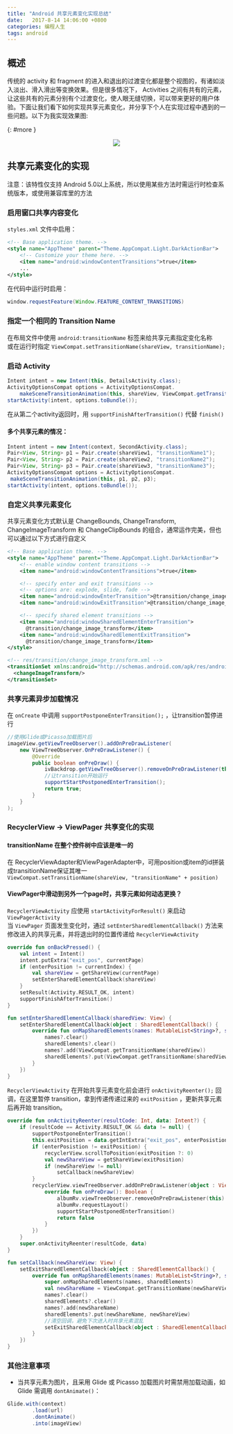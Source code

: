 ```yaml
---
title: "Android 共享元素变化实现总结"
date:   2017-8-14 14:06:00 +0800
categories: 编程人生
tags: android
---
```


## 概述
传统的 activity 和 fragment 的进入和退出的过渡变化都是整个视图的，有诸如淡入淡出、滑入滑出等变换效果。但是很多情况下， Activities 之间有共有的元素，让这些共有的元素分别有个过渡变化，使人眼无缝切换，可以带来更好的用户体验。下面让我们看下如何实现共享元素变化，并分享下个人在实现过程中遇到的一些问题。以下为我实现效果图:   
<!--more-->
[](){: #more }
<center>
    <img src="/assets/images/shared_element_transition.gif" />
</center>

## 共享元素变化的实现
注意：该特性仅支持 Android 5.0以上系统，所以使用某些方法时需运行时检查系统版本，或使用兼容库里的方法

### 启用窗口共享内容变化
`styles.xml` 文件中启用：
~~~xml
<!-- Base application theme. -->
<style name="AppTheme" parent="Theme.AppCompat.Light.DarkActionBar">
    <!-- Customize your theme here. -->
    <item name="android:windowContentTransitions">true</item>
    ...
</style>
~~~
在代码中运行时启用：
~~~java
window.requestFeature(Window.FEATURE_CONTENT_TRANSITIONS)
~~~

### 指定一个相同的 Transition Name
在布局文件中使用 `android:transitionName` 标签来给共享元素指定变化名称    
或在运行时指定 `ViewCompat.setTransitionName(shareView, transitionName);`

### 启动 Activity
~~~java
Intent intent = new Intent(this, DetailsActivity.class);
ActivityOptionsCompat options = ActivityOptionsCompat.
    makeSceneTransitionAnimation(this, shareView, ViewCompat.getTransitionName(shareView);
startActivity(intent, options.toBundle());
~~~
在从第二个activity返回时，用 `supportFinishAfterTransition()` 代替 `finish()`
#### 多个共享元素的情况：
~~~java
Intent intent = new Intent(context, SecondActivity.class);
Pair<View, String> p1 = Pair.create(shareView1, "transitionName1");
Pair<View, String> p2 = Pair.create(shareView2, "transitionName2");
Pair<View, String> p3 = Pair.create(shareView3, "transitionName3");
ActivityOptionsCompat options = ActivityOptionsCompat.
 makeSceneTransitionAnimation(this, p1, p2, p3);
startActivity(intent, options.toBundle());
~~~

### 自定义共享元素变化
 共享元素变化方式默认是 ChangeBounds, ChangeTransform, ChangeImageTransform 和 ChangeClipBounds 的组合，通常运作完美，但也可以通过以下方式进行自定义
~~~xml
<!-- Base application theme. -->
<style name="AppTheme" parent="Theme.AppCompat.Light.DarkActionBar">
    <!-- enable window content transitions -->
    <item name="android:windowContentTransitions">true</item>

    <!-- specify enter and exit transitions -->
    <!-- options are: explode, slide, fade -->
    <item name="android:windowEnterTransition">@transition/change_image_transform</item>
    <item name="android:windowExitTransition">@transition/change_image_transform</item>

    <!-- specify shared element transitions -->
    <item name="android:windowSharedElementEnterTransition">
      @transition/change_image_transform</item>
    <item name="android:windowSharedElementExitTransition">
      @transition/change_image_transform</item>
</style>
~~~
~~~xml
<!-- res/transition/change_image_transform.xml -->
<transitionSet xmlns:android="http://schemas.android.com/apk/res/android">
  <changeImageTransform/>
</transitionSet>
~~~

### 共享元素异步加载情况
在 `onCreate` 中调用 `supportPostponeEnterTransition();` ，让transition暂停进行
~~~java
//使用Glide或Picasso加载图片后
imageView.getViewTreeObserver().addOnPreDrawListener(
    new ViewTreeObserver.OnPreDrawListener() {
        @Override
        public boolean onPreDraw() {
            ivBackdrop.getViewTreeObserver().removeOnPreDrawListener(this);
            //让transition开始运行
            supportStartPostponedEnterTransition();
            return true;
        }
    }
);
~~~

### RecyclerView  -> ViewPager 共享变化的实现
#### transitionName 在整个控件树中应该是唯一的
在 RecyclerViewAdapter和ViewPagerAdapter中，可用position或item的id拼装成transitionName保证其唯一   
`ViewCompat.setTransitionName(shareView, "transitionName" + position)`
#### ViewPager中滑动到另外一个page时，共享元素如何动态更换？
`RecyclerViewActivity` 应使用 `startActivityForResult()` 来启动 `ViewPagerActivity`    
当 `ViewPager` 页面发生变化时，通过 `setEnterSharedElementCallback()` 方法来修改进入的共享元素，并将退出时的位置传递给 `RecyclerViewActivity`
~~~kotlin
override fun onBackPressed() {
    val intent = Intent()
    intent.putExtra("exit_pos", currentPage)
    if (enterPosition != currentIndex) {
        val shareView = getShareView(currentPage)
        setEnterSharedElementCallback(shareView)
    }
    setResult(Activity.RESULT_OK, intent)
    supportFinishAfterTransition()
}

fun setEnterSharedElementCallback(sharedView: View) {
    setEnterSharedElementCallback(object : SharedElementCallback() {
        override fun onMapSharedElements(names: MutableList<String>?, sharedElements: MutableMap<String, View>?) {
            names?.clear()
            sharedElements?.clear()
            names?.add(ViewCompat.getTransitionName(sharedView))
            sharedElements?.put(ViewCompat.getTransitionName(sharedView), sharedView)
        }
    })
}
~~~
`RecyclerViewActivity` 在开始共享元素变化前会进行 `onActivityReenter();` 回调，在这里暂停 transition，拿到传递传递过来的 `exitPosition` ，更新共享元素后再开始 transition。
~~~kotlin
override fun onActivityReenter(resultCode: Int, data: Intent?) {
    if (resultCode == Activity.RESULT_OK && data != null) {
        supportPostponeEnterTransition()
        this.exitPosition = data.getIntExtra("exit_pos", enterPosistion)
        if (enterPosistion != exitPosition) {
            recyclerView.scrollToPosition(exitPosition ?: 0)
            val newShareView = getShareView(exitPosition)
            if (newShareView != null)
                setCallback(newShareView)
        }
        recyclerView.viewTreeObserver.addOnPreDrawListener(object : ViewTreeObserver.OnPreDrawListener {
            override fun onPreDraw(): Boolean {
                albumRv.viewTreeObserver.removeOnPreDrawListener(this)
                albumRv.requestLayout()
                supportStartPostponedEnterTransition()
                return false
            }
        })
    }
    super.onActivityReenter(resultCode, data)
}

fun setCallback(newShareView: View) {
    setExitSharedElementCallback(object : SharedElementCallback() {
        override fun onMapSharedElements(names: MutableList<String>?, sharedElements: MutableMap<String, View>?) {
            super.onMapSharedElements(names, sharedElements)
            val newShareName = ViewCompat.getTransitionName(newShareView)
            names?.clear()
            sharedElements?.clear()
            names?.add(newShareName)
            sharedElements?.put(newShareName, newShareView)
            //清空回调，避免下次进入时共享元素混乱
            setExitSharedElementCallback(object : SharedElementCallback() {})
        }
    })
}
~~~

### 其他注意事项
* 当共享元素为图片，且采用 Glide 或 Picasso 加载图片时需禁用加载动画，如 Glide 需调用 `dontAnimate()`：

~~~java
Glide.with(context)
        .load(url)
        .dontAnimate()
        .into(imageView)
~~~

